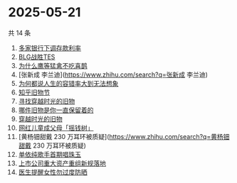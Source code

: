 # 2025-05-21

共 14 条

<!-- BEGIN -->
<!-- 最后更新时间 Wed May 21 2025 22:09:13 GMT+0800 (China Standard Time) -->

1. [多家银行下调存款利率](https://www.zhihu.com/search?q=多家银行下调存款利率)
1. [BLG战胜TES](https://www.zhihu.com/search?q=BLG战胜TES)
1. [为什么鹰等猛禽不吃喜鹊](https://www.zhihu.com/search?q=为什么鹰等猛禽不吃喜鹊)
1. [张新成 李兰迪](https://www.zhihu.com/search?q=张新成 李兰迪)
1. [为何都说人生的容错率大到无法想象](https://www.zhihu.com/search?q=为何都说人生的容错率大到无法想象)
1. [知乎旧物节](https://www.zhihu.com/search?q=知乎旧物节)
1. [寻找穿越时光的旧物](https://www.zhihu.com/search?q=寻找穿越时光的旧物)
1. [哪件旧物是你一直保留着的](https://www.zhihu.com/search?q=哪件旧物是你一直保留着的)
1. [穿越时光的旧物](https://www.zhihu.com/search?q=穿越时光的旧物)
1. [网红儿童成父母「摇钱树」](https://www.zhihu.com/search?q=网红儿童成父母「摇钱树」)
1. [黄杨钿甜戴 230 万耳环被质疑](https://www.zhihu.com/search?q=黄杨钿甜戴 230
   万耳环被质疑)
1. [单依纯歌手首期唱珠玉](https://www.zhihu.com/search?q=单依纯歌手首期唱珠玉)
1. [上市公司重大资产重组新规落地](https://www.zhihu.com/search?q=上市公司重大资产重组新规落地)
1. [医生提醒女性勿过度防晒](https://www.zhihu.com/search?q=医生提醒女性勿过度防晒)

<!-- END -->

